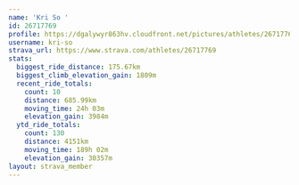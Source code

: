 ```yaml
---
name: 'Kri So '
id: 26717769
profile: https://dgalywyr863hv.cloudfront.net/pictures/athletes/26717769/7761026/14/large.jpg
username: kri-so
strava_url: https://www.strava.com/athletes/26717769
stats:
  biggest_ride_distance: 175.67km
  biggest_climb_elevation_gain: 1809m
  recent_ride_totals:
    count: 10
    distance: 685.99km
    moving_time: 24h 03m
    elevation_gain: 3984m
  ytd_ride_totals:
    count: 130
    distance: 4151km
    moving_time: 189h 02m
    elevation_gain: 30357m
layout: strava_member
--- 
```

